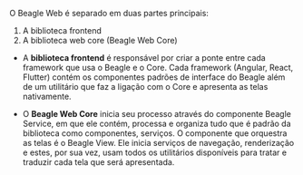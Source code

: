 O Beagle Web é separado em duas partes principais:

1. A biblioteca frontend 
2. A biblioteca web core (Beagle Web Core)

* A **biblioteca frontend** é responsável por criar a ponte entre cada framework que usa o Beagle e o Core. Cada framework (Angular, React, Flutter) contém os componentes padrões de interface do Beagle além de um utilitário que faz a ligação com o Core e apresenta as telas nativamente.

* O **Beagle Web Core** inicia seu processo através do componente Beagle Service, em que ele contém, processa e organiza tudo que é padrão da biblioteca como componentes, serviços. O componente que orquestra as telas é o Beagle View. Ele inicia serviços de navegação, renderização e estes, por sua vez, usam todos os utilitários disponíveis para tratar e traduzir cada tela que será apresentada.